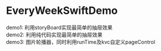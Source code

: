 # EveryWeekSwiftDemo
demo1:  利用storyBoard实现最简单的抽屉效果<br>
demo2:  利用纯代码实现最简单的抽屉效果<br>
demo3:  图片轮播器，同时利用runTime及kvc自定义pageControl

